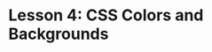 # **Lesson 4: CSS Colors and Backgrounds**
<!--stackedit_data:
eyJoaXN0b3J5IjpbLTQyMjE0NDY1MiwtMjA4ODc0NjYxMl19
-->
